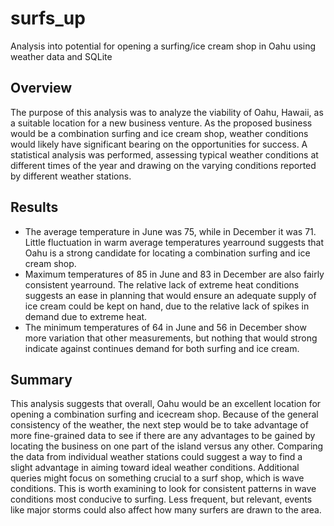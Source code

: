 # surfs_up
Analysis into potential for opening a surfing/ice cream shop in Oahu using weather data and SQLite 

## Overview
The purpose of this analysis was to analyze the viability of Oahu, Hawaii, as a suitable location for a new business venture. As the proposed business would be a combination surfing and ice cream shop, weather conditions would likely have significant bearing on the opportunities for success. A statistical analysis was performed, assessing typical weather conditions at different times of the year and drawing on the varying conditions reported by different weather stations.

## Results
* The average temperature in June was 75, while in December it was 71. Little fluctuation in warm average temperatures yearround suggests that Oahu is a strong candidate for locating a combination surfing and ice cream shop.
* Maximum temperatures of 85 in June and 83 in December are also fairly consistent yearround. The relative lack of extreme heat conditions suggests an ease in planning that would ensure an adequate supply of ice cream could be kept on hand, due to the relative lack of spikes in demand due to extreme heat.
* The minimum temperatures of 64 in June and 56 in December show more variation that other measurements, but nothing that would strong indicate against continues demand for both surfing and ice cream.

## Summary
This analysis suggests that overall, Oahu would be an excellent location for opening a combination surfing and icecream shop. Because of the general consistency of the weather, the next step would be to take advantage of more fine-grained data to see if there are any advantages to be gained by locating the business on one part of the island versus any other. Comparing the data from individual weather stations could suggest a way to find a slight advantage in aiming toward ideal weather conditions. Additional queries might focus on something crucial to a surf shop, which is wave conditions. This is worth examining to look for consistent patterns in wave conditions most conducive to surfing. Less frequent, but relevant, events like major storms could also affect how many surfers are drawn to the area.
